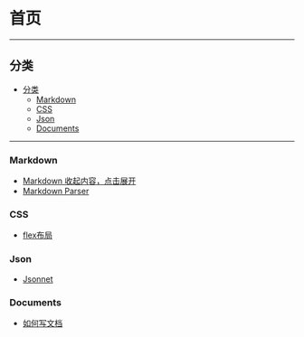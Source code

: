 # 首页

<hr>

## 分类

- [分类](#分类)
  - [Markdown](#markdown)
  - [CSS](#css)
  - [Json](#json)
  - [Documents](#documents)

<hr>

### Markdown

- [Markdown 收起内容，点击展开](./markdown/collapse-content.md)
- [Markdown Parser](markdown/markdown-parser.md)

### CSS

- [flex布局](CSS/flex.md)

### Json

- [Jsonnet](others/jsonnet.md)

### Documents

- [如何写文档](./others/how-to-write-documents.md)
